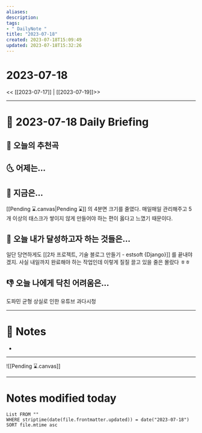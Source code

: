 ```yaml
---
aliases: 
description:
tags:
- " DailyNote "
title: "2023-07-18"
created: 2023-07-18T15:09:49
updated: 2023-07-18T15:32:26
---
```


# 2023-07-18

<< [[2023-07-17]] | [[2023-07-19]]>>

---

# 📅 2023-07-18 Daily Briefing

## 🎵 오늘의 추천곡

## 🌜 어제는...

## 🙌 지금은...

[[Pending ⌛.canvas|Pending ⌛]] 의 4분면 크기를 줄였다. 매일매일 관리해주고 5개 이상의 태스크가 쌓이지 않게 만들어야 하는 편이 옳다고 느꼈기 때문이다.

## 🚀 오늘 내가 달성하고자 하는 것들은...

일단 당연하게도 [[2차 프로젝트, 기술 블로그 만들기 - estsoft {Django}]] 를 끝내야겠지. 사실 내일까지 완료해야 하는 작업인데 이렇게 질질 끌고 있을 줄은 몰랐다 ㅎㅎ 

## 👎 오늘 나에게 닥친 어려움은...

도파민 균형 상실로 인한 유튜브 과다시청

---

# 📝 Notes

- 

___

![[Pending ⌛.canvas]]

---

# Notes modified today

```dataview
List FROM "" 
WHERE striptime(date(file.frontmatter.updated)) = date("2023-07-18") 
SORT file.mtime asc
```
